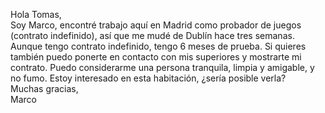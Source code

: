 Hola Tomas,  
Soy Marco, encontré trabajo aquí en Madrid como probador de juegos (contrato indefinido), así que me mudé de Dublín hace tres semanas.    
Aunque tengo contrato indefinido, tengo 6 meses de prueba. Si quieres también puedo ponerte en contacto con mis superiores y mostrarte mi contrato. Puedo considerarme una persona tranquila, limpia y amigable, y no fumo. Estoy interesado en esta habitación, ¿sería posible verla?  
Muchas gracias,  
Marco